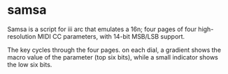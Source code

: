 # samsa

Samsa is a script for iii arc that emulates a 16n; four pages of four high-resolution MIDI CC parameters, with 14-bit MSB/LSB support. 

The key cycles through the four pages. on each dial, a gradient shows the macro value of the parameter (top six bits), while a small indicator shows the low six bits.


